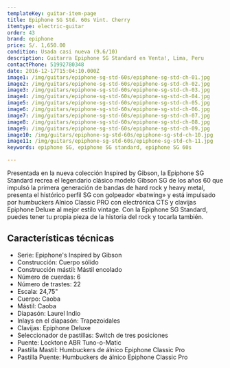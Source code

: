 ```yaml
---
templateKey: guitar-item-page
title: Epiphone SG Std. 60s Vint. Cherry
itemtype: electric-guitar
order: 43
brand: epiphone
price: S/. 1,650.00
condition: Usada casi nueva (9.6/10)
description: Guitarra Epiphone SG Standard en Venta!, Lima, Peru
contactPhone: 51992780348
date: 2016-12-17T15:04:10.000Z
image1: /img/guitars/epiphone-sg-std-60s/epiphone-sg-std-ch-01.jpg
image2: /img/guitars/epiphone-sg-std-60s/epiphone-sg-std-ch-02.jpg
image3: /img/guitars/epiphone-sg-std-60s/epiphone-sg-std-ch-03.jpg
image4: /img/guitars/epiphone-sg-std-60s/epiphone-sg-std-ch-04.jpg
image5: /img/guitars/epiphone-sg-std-60s/epiphone-sg-std-ch-05.jpg
image6: /img/guitars/epiphone-sg-std-60s/epiphone-sg-std-ch-06.jpg
image7: /img/guitars/epiphone-sg-std-60s/epiphone-sg-std-ch-07.jpg
image8: /img/guitars/epiphone-sg-std-60s/epiphone-sg-std-ch-08.jpg
image9: /img/guitars/epiphone-sg-std-60s/epiphone-sg-std-ch-09.jpg
image10: /img/guitars/epiphone-sg-std-60s/epiphone-sg-std-ch-10.jpg
image11: /img/guitars/epiphone-sg-std-60s/epiphone-sg-std-ch-11.jpg
keywords: epiphone SG, epiphone SG standard, epiphone SG 60s

---
```

Presentada en la nueva colección Inspired by Gibson, la Epiphone SG Standard recrea el legendario clásico modelo Gibson SG de los años 60 que impulsó la primera generación de bandas de hard rock y heavy metal, presenta el histórico perfil SG con golpeador «batwing» y está impulsado por humbuckers Alnico Classic PRO con electrónica CTS y clavijas Epiphone Deluxe al mejor estilo vintage. Con la Epiphone SG Standard, puedes tener tu propia pieza de la historia del rock y tocarla también.

## Características técnicas

* Serie: Epiphone's Inspired by Gibson
* Construcción: Cuerpo sólido
* Construcción mástil: Mástil encolado
* Número de cuerdas: 6
* Número de trastes: 22
* Escala: 24,75"
* Cuerpo: Caoba
* Mástil: Caoba
* Diapasón: Laurel Indio
* Inlays en el diapasón: Trapezoidales
* Clavijas: Epiphone Deluxe
* Seleccionador de pastillas: Switch de tres posiciones
* Puente: Locktone ABR Tuno-o-Matic
* Pastilla Mastil: Humbuckers de álnico Epiphone Classic Pro
* Pastilla Puente: Humbuckers de álnico Epiphone Classic Pro